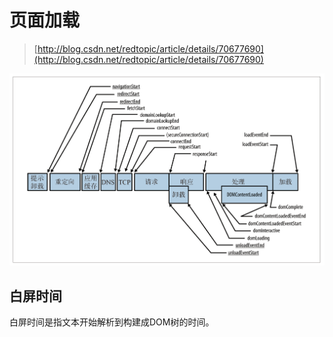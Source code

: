 # 页面加载

> [http://blog.csdn.net/redtopic/article/details/70677690](http://blog.csdn.net/redtopic/article/details/70677690)



![](https://raw.githubusercontent.com/miraclezys/Notes/master/image/20171108/01.png)



## 白屏时间

白屏时间是指文本开始解析到构建成DOM树的时间。